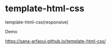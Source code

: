 # template-html-css
template-html-css(responsive)


Demo

https://sana-arfaoui.github.io/template-html-css/
